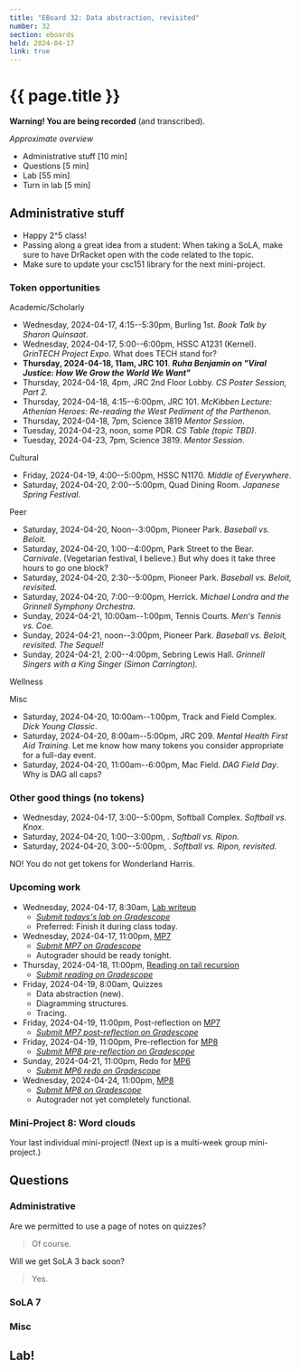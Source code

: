 ```yaml
---
title: "EBoard 32: Data abstraction, revisited"
number: 32
section: eboards
held: 2024-04-17
link: true
---
```

# {{ page.title }}

**Warning! You are being recorded** (and transcribed). 

_Approximate overview_

* Administrative stuff [10 min]
* Questions [5 min]
* Lab [55 min]
* Turn in lab [5 min]

Administrative stuff
--------------------

* Happy 2^5 class!
* Passing along a great idea from a student: When taking a SoLA, make
  sure to have DrRacket open with the code related to the topic.
* Make sure to update your csc151 library for the next mini-project.

### Token opportunities

Academic/Scholarly

* Wednesday, 2024-04-17, 4:15--5:30pm, Burling 1st.
  _Book Talk by Sharon Quinsaat_.
* Wednesday, 2024-04-17, 5:00--6:00pm, HSSC A1231 (Kernel).
  _GrinTECH Project Expo_.  What does TECH stand for?
* **Thursday, 2024-04-18, 11am, JRC 101**.
  **_Ruha Benjamin on "Viral Justice: How We Grow the World We Want"_**
* Thursday, 2024-04-18, 4pm, JRC 2nd Floor Lobby.
  _CS Poster Session, Part 2._
* Thursday, 2024-04-18, 4:15--6:00pm, JRC 101.
  _McKibben Lecture: Athenian Heroes: Re-reading the West Pediment of the Parthenon_.
* Thursday, 2024-04-18, 7pm, Science 3819
  _Mentor Session_.
* Tuesday, 2024-04-23, noon, some PDR.
  _CS Table (topic TBD)_.
* Tuesday, 2024-04-23, 7pm, Science 3819.
  _Mentor Session_.

Cultural

* Friday, 2024-04-19, 4:00--5:00pm, HSSC N1170.
  _Middle of Everywhere_. 
* Saturday, 2024-04-20, 2:00--5:00pm, Quad Dining Room.
  _Japanese Spring Festival_.

Peer

* Saturday, 2024-04-20, Noon--3:00pm, Pioneer Park.
  _Baseball vs. Beloit._
* Saturday, 2024-04-20, 1:00--4:00pm, Park Street to the Bear.
  _Carnivale_. (Vegetarian festival, I believe.)
  But why does it take three hours to go one block?
* Saturday, 2024-04-20, 2:30--5:00pm, Pioneer Park.
  _Baseball vs. Beloit, revisited._
* Saturday, 2024-04-20, 7:00--9:00pm, Herrick.
  _Michael Londra and the Grinnell Symphony Orchestra_.
* Sunday, 2024-04-21, 10:00am--1:00pm, Tennis Courts.
  _Men's Tennis vs. Coe._
* Sunday, 2024-04-21, noon--3:00pm, Pioneer Park.
  _Baseball vs. Beloit, revisited. The Sequel!_
* Sunday, 2024-04-21, 2:00--4:00pm, Sebring Lewis Hall.
  _Grinnell Singers with a King Singer (Simon Carrington)._

Wellness

Misc

* Saturday, 2024-04-20, 10:00am--1:00pm, Track and Field Complex.
  _Dick Young Classic_.
* Saturday, 2024-04-20, 8:00am--5:00pm, JRC 209.
  _Mental Health First Aid Training_. Let me know how many tokens you
  consider appropriate for a full-day event.
* Saturday, 2024-04-20, 11:00am--6:00pm, Mac Field.
  _DAG Field Day_. Why is DAG all caps?

### Other good things (no tokens)

* Wednesday, 2024-04-17, 3:00--5:00pm, Softball Complex.
  _Softball vs. Knox_.
* Saturday, 2024-04-20, 1:00--3:00pm, .
  _Softball vs. Ripon._
* Saturday, 2024-04-20, 3:00--5:00pm, .
  _Softball vs. Ripon, revisited._

NO! You do not get tokens for Wonderland Harris.

### Upcoming work

* Wednesday, 2024-04-17, 8:30am, [Lab writeup](../labs/data-abstraction)
    * [_Submit todays's lab on Gradescope_](https://www.gradescope.com/courses/690100/assignments/4353282)
    * Preferred: Finish it during class today.
* Wednesday, 2024-04-17, 11:00pm, [MP7](../mps/mp07)
    * [_Submit MP7 on Gradescope_](https://www.gradescope.com/courses/690100/assignments/4348423)
    * Autograder should be ready tonight.
* Thursday, 2024-04-18, 11:00pm, [Reading on tail recursion](../readings/tail-recursion)
    * [_Submit reading on Gradescope_](???)
* Friday, 2024-04-19, 8:00am, Quizzes
    * Data abstraction (new).
    * Diagramming structures.
    * Tracing.
* Friday, 2024-04-19, 11:00pm, Post-reflection on [MP7](../mps/mp07)
    * [_Submit MP7 post-reflection on Gradescope_](https://www.gradescope.com/courses/690100/assignments/4330330)
* Friday, 2024-04-19, 11:00pm, Pre-reflection for [MP8](../mps/mp08)
    * [_Submit MP8 pre-reflection on Gradescope_](???)
* Sunday, 2024-04-21, 11:00pm, Redo for [MP6](../mps/mp06)
    * [_Submit MP6 redo on Gradescope_](https://www.gradescope.com/courses/690100/assignments/4348422)
* Wednesday, 2024-04-24, 11:00pm, [MP8](../mps/mp08)
    * [_Submit MP8 on Gradescope_](...)
    * Autograder not yet completely functional.

### Mini-Project 8: Word clouds 

Your last individual mini-project! (Next up is a multi-week group mini-project.)

Questions
---------

### Administrative

Are we permitted to use a page of notes on quizzes?

> Of course.

Will we get SoLA 3 back soon?

> Yes. 

### SoLA 7

### Misc

Lab!
----

